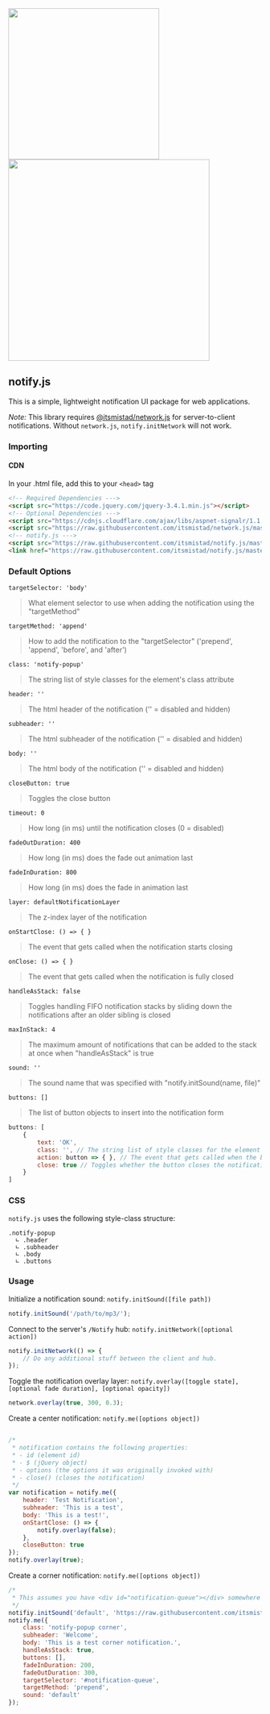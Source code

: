 <img width="300px" src="https://cdn.mistad.net/211083.png"/>
<br/>
<img width="400px" src="https://cdn.mistad.net/607878.png"/>

## notify.js

This is a simple, lightweight notification UI package for web applications.

_Note:_ This library requires [@itsmistad/network.js](https://github.com/itsmistad/network.js) for server-to-client notifications. Without `network.js`, `notify.initNetwork` will not work.

### Importing

#### CDN

In your .html file, add this to your `<head>` tag
```html
<!-- Required Dependencies --->
<script src="https://code.jquery.com/jquery-3.4.1.min.js"></script>
<!-- Optional Dependencies --->
<script src="https://cdnjs.cloudflare.com/ajax/libs/aspnet-signalr/1.1.4/signalr.min.js"></script>
<script src="https://raw.githubusercontent.com/itsmistad/network.js/master/network.js"></script>
<!-- notify.js --->
<script src="https://raw.githubusercontent.com/itsmistad/notify.js/master/notify.js"></script>
<link href="https://raw.githubusercontent.com/itsmistad/notify.js/master/notify.min.css" rel="stylesheet">
```

### Default Options

`targetSelector: 'body'`
> What element selector to use when adding the notification using the "targetMethod"

`targetMethod: 'append'`
> How to add the notification to the "targetSelector" ('prepend', 'append', 'before', and 'after')

`class: 'notify-popup'`
> The string list of style classes for the element's class attribute

`header: ''`
> The html header of the notification ('' = disabled and hidden)

`subheader: ''` 
> The html subheader of the notification ('' = disabled and hidden)

`body: ''`
> The html body of the notification ('' = disabled and hidden)

`closeButton: true` 
> Toggles the close button

`timeout: 0` 
> How long (in ms) until the notification closes (0 = disabled)

`fadeOutDuration: 400`
> How long (in ms) does the fade out animation last

`fadeInDuration: 800`
> How long (in ms) does the fade in animation last

`layer: defaultNotificationLayer`
> The z-index layer of the notification

`onStartClose: () => { }`
> The event that gets called when the notification starts closing 

`onClose: () => { }`
> The event that gets called when the notification is fully closed

`handleAsStack: false` 
> Toggles handling FIFO notification stacks by sliding down the notifications after an older sibling is closed

`maxInStack: 4`
> The maximum amount of notifications that can be added to the stack at once when "handleAsStack" is true

`sound: ''`
> The sound name that was specified with "notify.initSound(name, file)"

`buttons: []`
> The list of button objects to insert into the notification form

```js
buttons: [
    {
        text: 'OK',
        class: '', // The string list of style classes for the element's class attribute
        action: button => { }, // The event that gets called when the button is clicked
        close: true // Toggles whether the button closes the notification when clicked
    }
]
```

### CSS

`notify.js` uses the following style-class structure:
```
.notify-popup
  ∟ .header
  ∟ .subheader
  ∟ .body
  ∟ .buttons
```

### Usage

Initialize a notification sound:
`notify.initSound([file path])`
```js
notify.initSound('/path/to/mp3/');
```

Connect to the server's `/Notify` hub:
`notify.initNetwork([optional action])`
```js
notify.initNetwork(() => {
    // Do any additional stuff between the client and hub.
});
```

Toggle the notification overlay layer:
`notify.overlay([toggle state], [optional fade duration], [optional opacity])`
```js
network.overlay(true, 300, 0.3);
```

Create a center notification:
`notify.me([options object])`
```js

/*
 * notification contains the following properties:
 * - id (element id)
 * - $ (jQuery object)
 * - options (the options it was originally invoked with)
 * - close() (closes the notification)
 */
var notification = notify.me({
    header: 'Test Notification',
    subheader: 'This is a test',
    body: 'This is a test!',
    onStartClose: () => {
        notify.overlay(false);
    },
    closeButton: true
});
notify.overlay(true);
```

Create a corner notification:
`notify.me([options object])`
```js
/*
 * This assumes you have <div id="notification-queue"></div> somewhere on your page.
 */
notifiy.initSound('default', 'https://raw.githubusercontent.com/itsmistad/notify.js/master/notify.mp3');
notify.me({
    class: 'notify-popup corner',
    subheader: 'Welcome',
    body: 'This is a test corner notification.',
    handleAsStack: true,
    buttons: [],
    fadeInDuration: 200,
    fadeOutDuration: 300,
    targetSelector: '#notification-queue',
    targetMethod: 'prepend',
    sound: 'default'
});
```